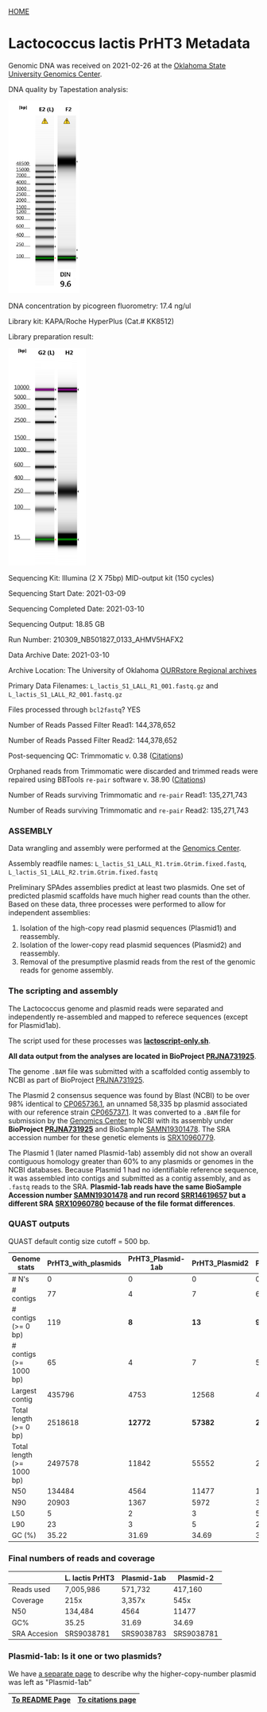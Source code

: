 ---
---
[HOME](/README.md)


# Lactococcus lactis PrHT3 Metadata

Genomic DNA was received on 2021-02-26 at the [Oklahoma State University Genomics Center](https://genomics.okstate.edu/).

DNA quality by Tapestation analysis:

![DNA](/fig/genomic-DNA-tapestation.png)

DNA concentration by picogreen fluorometry: 17.4 ng/ul

Library kit: KAPA/Roche HyperPlus (Cat.# KK8512)

Library preparation result:

![library](/fig/Library-QC.png)

Sequencing Kit: Illumina (2 X 75bp) MID-output kit (150 cycles)

Sequencing Start Date: 2021-03-09

Sequencing Completed Date: 2021-03-10

Sequencing Output: 18.85 GB

Run Number: 210309_NB501827_0133_AHMV5HAFX2

Data Archive Date: 2021-03-10

Archive Location: The University of Oklahoma [OURRstore Regional archives](https://ou.edu/oscer/resources/ourrstore--ou---regional-research-store)

Primary Data Filenames: `L_lactis_S1_LALL_R1_001.fastq.gz` and `L_lactis_S1_LALL_R2_001.fastq.gz`

Files processed through `bcl2fastq`? YES

Number of Reads Passed Filter Read1: 144,378,652

Number of Reads Passed Filter Read2: 144,378,652

Post-sequencing QC: Trimmomatic v. 0.38 ([Citations](/citations.md#cit02))

Orphaned reads from Trimmomatic were discarded and trimmed reads were repaired using BBTools `re-pair` software v. 38.90 ([Citations](/citations.md#cit09))

Number of Reads surviving Trimmomatic and `re-pair` Read1: 135,271,743

Number of Reads surviving Trimmomatic and `re-pair` Read2: 135,271,743

### ASSEMBLY

Data wrangling and assembly were performed at the [Genomics Center](https://genomics.okstate.edu/).

Assembly readfile names: `L_lactis_S1_LALL_R1.trim.Gtrim.fixed.fastq`, `L_lactis_S1_LALL_R2.trim.Gtrim.fixed.fastq`

Preliminary SPAdes assemblies predict at least two plasmids. One set of predicted plasmid scaffolds have much higher read counts than the other. Based on these data, three processes were performed to allow for independent assemblies:

1. Isolation of the high-copy read plasmid sequences (Plasmid1) and reassembly. 
2. Isolation of the lower-copy read plasmid sequences (Plasmid2) and reassembly.
3. Removal of the presumptive plasmid reads from the rest of the genomic reads for genome assembly. 

### The scripting and assembly

The Lactococcus genome and plasmid reads were separated and independently re-assembled and mapped to referece sequences (except for Plasmid1ab).

The script used for these processes was **[lactoscript-only.sh](/files/lactoscript-only.sh)**.

**All data output from the analyses are located in BioProject [PRJNA731925](https://www.ncbi.nlm.nih.gov/bioproject/?term=PRJNA731925)**. 

The genome `.BAM` file was submitted with a scaffolded contig assembly to NCBI as part of BioProject [PRJNA731925](https://www.ncbi.nlm.nih.gov/bioproject/?term=PRJNA731925).

The Plasmid 2 consensus sequence was found by Blast (NCBI) to be over 98% identical to [CP065736.1](https://www.ncbi.nlm.nih.gov/nuccore/CP065736.1), an unnamed 58,335 bp plasmid associated with our reference strain [CP065737.1](https://www.ncbi.nlm.nih.gov/nuccore/CP065737.1). It was converted to a `.BAM` file for submission by the [Genomics Center](https://genomics.okstate.edu/) to NCBI with its assembly under **BioProject [PRJNA731925](https://www.ncbi.nlm.nih.gov/bioproject/?term=PRJNA731925)** and BioSample [SAMN19301478](https://www.ncbi.nlm.nih.gov/biosample/19301478). The SRA accession number for these genetic elements is [SRX10960779](https://www.ncbi.nlm.nih.gov/sra/SRX10960779[accn]).
 
The Plasmid 1 (later named Plasmid-1ab) assembly did not show an overall contiguous homology greater than 60% to any plasmids or genomes in the NCBI databases. Because Plasmid 1 had no identifiable reference sequence, it was assembled into contigs and submitted as a contig assembly, and as `.fastq` reads to the SRA. **Plasmid-1ab reads have the same BioSample Accession number [SAMN19301478](https://www.ncbi.nlm.nih.gov/biosample/19301478) and run record [SRR14619657](https://trace.ncbi.nlm.nih.gov/Traces?run=SRR14619657) but a different SRA [SRX10960780](https://www.ncbi.nlm.nih.gov/sra?LinkName=biosample_sra&from_uid=19301479) because of the file format differences**.

 
### QUAST outputs
 
QUAST default contig size cutoff = 500 bp.
 
| Genome stats | PrHT3_with_plasmids | PrHT3_Plasmid-1ab | PrHT3_Plasmid2| PrHT3_genome_only | 
|-|-|-|-|-|
| # N's | 0 | 0 | 0 | 0 | 
| # contigs | 77 | 4 | 7 | 66 |
| # contigs (>= 0 bp) | 119 | **8** | **13** | **98** |
| # contigs (>= 1000 bp) | 65 | 4 | 7 | 54 |
| Largest contig | 435796 | 4753 | 12568 | 435796 |
| Total length (>= 0 bp) | 2518618 | **12772** | **57382** | **2448464** |
| Total length (>= 1000 bp) | 2497578 | 11842 | 55552 | 2430184 |
| N50 | 134484 | 4564 | 11477 | 134484 |
| N90 | 20903 | 1367 | 5972 | 32769 |
| L50 | 5 | 2 | 3 | 5 | 
| L90 | 23 | 3 | 5 | 20 | 
| GC (%) | 35.22 | 31.69 | 34.69 | 35.25 | 
 
 
### Final numbers of reads and coverage

|  | L. lactis PrHT3 | Plasmid-1ab | Plasmid-2 |
| --- | --- | --- | --- |
| Reads used | 7,005,986 | 571,732 | 417,160 |
| Coverage | 215x | 3,357x | 545x |
| N50 | 134,484 | 4564 | 11477|
| GC% | 35.25 | 31.69 | 34.69 |
| SRA Accesion | SRS9038781 | SRS9038783 | SRS9038781 |


### Plasmid-1ab: Is it one or two plasmids?

We have [a separate page](/plasmid1ab.md) to describe why the higher-copy-number plasmid was left as "Plasmid-1ab"

| [To README Page](/README.md) | [To citations page](/citations.md) |
| --- | --- |

